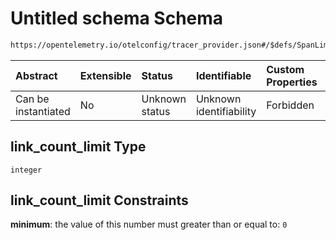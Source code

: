 # Untitled schema Schema

```txt
https://opentelemetry.io/otelconfig/tracer_provider.json#/$defs/SpanLimits/properties/link_count_limit
```



| Abstract            | Extensible | Status         | Identifiable            | Custom Properties | Additional Properties | Access Restrictions | Defined In                                                                       |
| :------------------ | :--------- | :------------- | :---------------------- | :---------------- | :-------------------- | :------------------ | :------------------------------------------------------------------------------- |
| Can be instantiated | No         | Unknown status | Unknown identifiability | Forbidden         | Allowed               | none                | [tracer\_provider.json\*](../schema/tracer_provider.json "open original schema") |

## link\_count\_limit Type

`integer`

## link\_count\_limit Constraints

**minimum**: the value of this number must greater than or equal to: `0`
